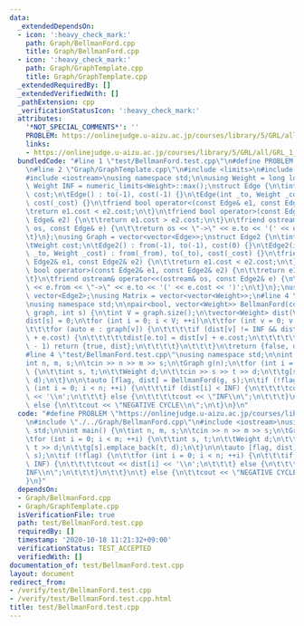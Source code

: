 ```yaml
---
data:
  _extendedDependsOn:
  - icon: ':heavy_check_mark:'
    path: Graph/BellmanFord.cpp
    title: Graph/BellmanFord.cpp
  - icon: ':heavy_check_mark:'
    path: Graph/GraphTemplate.cpp
    title: Graph/GraphTemplate.cpp
  _extendedRequiredBy: []
  _extendedVerifiedWith: []
  _pathExtension: cpp
  _verificationStatusIcon: ':heavy_check_mark:'
  attributes:
    '*NOT_SPECIAL_COMMENTS*': ''
    PROBLEM: https://onlinejudge.u-aizu.ac.jp/courses/library/5/GRL/all/GRL_1_B
    links:
    - https://onlinejudge.u-aizu.ac.jp/courses/library/5/GRL/all/GRL_1_B
  bundledCode: "#line 1 \"test/BellmanFord.test.cpp\"\n#define PROBLEM \"https://onlinejudge.u-aizu.ac.jp/courses/library/5/GRL/all/GRL_1_B\"\
    \n#line 2 \"Graph/GraphTemplate.cpp\"\n#include <limits>\n#include <vector>\n\
    #include <iostream>\nusing namespace std;\n\nusing Weight = long long;\nconstexpr\
    \ Weight INF = numeric_limits<Weight>::max();\nstruct Edge {\n\tint to;\n\tWeight\
    \ cost;\n\tEdge() : to(-1), cost(-1) {}\n\tEdge(int _to, Weight _cost = 1) : to(_to),\
    \ cost(_cost) {}\n\tfriend bool operator<(const Edge& e1, const Edge& e2) {\n\t\
    \treturn e1.cost < e2.cost;\n\t}\n\tfriend bool operator>(const Edge& e1, const\
    \ Edge& e2) {\n\t\treturn e1.cost > e2.cost;\n\t}\n\tfriend ostream& operator<<(ostream&\
    \ os, const Edge& e) {\n\t\treturn os << \"->\" << e.to << '(' << e.cost << ')';\n\
    \t}\n};\nusing Graph = vector<vector<Edge>>;\nstruct Edge2 {\n\tint from, to;\n\
    \tWeight cost;\n\tEdge2() : from(-1), to(-1), cost(0) {}\n\tEdge2(int _from, int\
    \ _to, Weight _cost) : from(_from), to(_to), cost(_cost) {}\n\tfriend bool operator<(const\
    \ Edge2& e1, const Edge2& e2) {\n\t\treturn e1.cost < e2.cost;\n\t}\n\tfriend\
    \ bool operator>(const Edge2& e1, const Edge2& e2) {\n\t\treturn e1.cost > e2.cost;\n\
    \t}\n\tfriend ostream& operator<<(ostream& os, const Edge2& e) {\n\t\treturn os\
    \ << e.from << \"->\" << e.to << '(' << e.cost << ')';\n\t}\n};\nusing Edges =\
    \ vector<Edge2>;\nusing Matrix = vector<vector<Weight>>;\n#line 4 \"Graph/BellmanFord.cpp\"\
    \nusing namespace std;\n\npair<bool, vector<Weight>> BellmanFord(const Graph&\
    \ graph, int s) {\n\tint V = graph.size();\n\tvector<Weight> dist(V, INF);\n\t\
    dist[s] = 0;\n\tfor (int i = 0; i < V; ++i)\n\t\tfor (int v = 0; v < V; ++v)\n\
    \t\t\tfor (auto e : graph[v]) {\n\t\t\t\tif (dist[v] != INF && dist[e.to] > dist[v]\
    \ + e.cost) {\n\t\t\t\t\tdist[e.to] = dist[v] + e.cost;\n\t\t\t\t\tif (i == V\
    \ - 1) return {true, dist};\n\t\t\t\t}\n\t\t\t}\n\treturn {false, dist};\n}\n\
    #line 4 \"test/BellmanFord.test.cpp\"\nusing namespace std;\n\nint main() {\n\t\
    int n, m, s;\n\tcin >> n >> m >> s;\n\tGraph g(n);\n\tfor (int i = 0; i < m; ++i)\
    \ {\n\t\tint s, t;\n\t\tWeight d;\n\t\tcin >> s >> t >> d;\n\t\tg[s].emplace_back(t,\
    \ d);\n\t}\n\n\tauto [flag, dist] = BellmanFord(g, s);\n\tif (!flag) {\n\t\tfor\
    \ (int i = 0; i < n; ++i) {\n\t\t\tif (dist[i] < INF) {\n\t\t\t\tcout << dist[i]\
    \ << '\\n';\n\t\t\t} else {\n\t\t\t\tcout << \"INF\\n\";\n\t\t\t}\n\t\t}\n\t}\
    \ else {\n\t\tcout << \"NEGATIVE CYCLE\\n\";\n\t}\n}\n"
  code: "#define PROBLEM \"https://onlinejudge.u-aizu.ac.jp/courses/library/5/GRL/all/GRL_1_B\"\
    \n#include \"./../Graph/BellmanFord.cpp\"\n#include <iostream>\nusing namespace\
    \ std;\n\nint main() {\n\tint n, m, s;\n\tcin >> n >> m >> s;\n\tGraph g(n);\n\
    \tfor (int i = 0; i < m; ++i) {\n\t\tint s, t;\n\t\tWeight d;\n\t\tcin >> s >>\
    \ t >> d;\n\t\tg[s].emplace_back(t, d);\n\t}\n\n\tauto [flag, dist] = BellmanFord(g,\
    \ s);\n\tif (!flag) {\n\t\tfor (int i = 0; i < n; ++i) {\n\t\t\tif (dist[i] <\
    \ INF) {\n\t\t\t\tcout << dist[i] << '\\n';\n\t\t\t} else {\n\t\t\t\tcout << \"\
    INF\\n\";\n\t\t\t}\n\t\t}\n\t} else {\n\t\tcout << \"NEGATIVE CYCLE\\n\";\n\t\
    }\n}"
  dependsOn:
  - Graph/BellmanFord.cpp
  - Graph/GraphTemplate.cpp
  isVerificationFile: true
  path: test/BellmanFord.test.cpp
  requiredBy: []
  timestamp: '2020-10-18 11:21:32+09:00'
  verificationStatus: TEST_ACCEPTED
  verifiedWith: []
documentation_of: test/BellmanFord.test.cpp
layout: document
redirect_from:
- /verify/test/BellmanFord.test.cpp
- /verify/test/BellmanFord.test.cpp.html
title: test/BellmanFord.test.cpp
---
```

